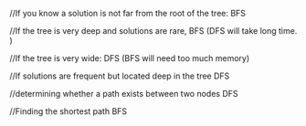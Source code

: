 //If you know a solution is not far from the root of the tree:
BFS

//If the tree is very deep and solutions are rare,
BFS (DFS will take long time. )

//If the tree is very wide:
DFS (BFS will need too much memory)

//If solutions are frequent but located deep in the tree
DFS

//determining whether a path exists between two nodes
DFS

//Finding the shortest path
BFS
